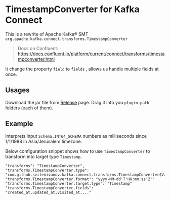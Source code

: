# TimestampConverter for Kafka Connect
This is a rewrite of Apache Kafka® SMT `org.apache.kafka.connect.transforms.TimestampConverter`
> Docs on Confluent: https://docs.confluent.io/platform/current/connect/transforms/timestampconverter.html

It change the property `field` to `fields` , allows us handle multiple fields at once.

## Usages
Download the jar file from
[Release](https://github.com/howareyouo/kafka-connect-timestamp-converter/releases) page.
Drag it into you `plugin.path` folders (each of them).

## Example
Interprets input `Schema.INT64_SCHEMA` numbers as milliseconds since 1/1/1988 in Asia/Jerusalem timezone.

Below configuration snippet shows how to use `TimestampConverter` to transform into target type `Timestamp`.

```
"transforms": "TimestampConverter",
"transforms.TimestampConverter.type": "com.github.svilenivanov.kafka.connect.transforms.TimestampConverter$Value",
"transforms.TimestampConverter.format": "yyyy-MM-dd'T'HH:mm:ss'Z'"
"transforms.TimestampConverter.target.type": "Timestamp"
"transforms.TimestampConverter.fields": "created_at,updated_at,visited_at,..."
```
